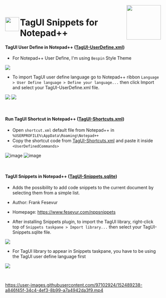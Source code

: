 <img src="https://1.tilyanpristka.id/images/tP-logo-rounded.png" height="111" align="right">

# <img src="https://1.tilyanpristka.id/images/tagui.png" height="45" align="left"> TagUI Snippets for Notepad++

#### TagUI User Define in Notepad++ ([TagUI-UserDefine.xml](https://raw.githubusercontent.com/tilyanPristka/TagUI-Snippets-for-NotepadPP/main/TagUI-UserDefine.xml))
- For Notepad++ User Define, I'm using `Bespin` Style Theme
<img src="https://user-images.githubusercontent.com/97102924/152540809-af1228f9-f6a6-4ec2-8c11-1535e3b648c0.png">

- To import TagUI user define language go to Notepad++ ribbon `Language > User Define language > Define your language...` then click Import and select your TagUI-UserDefine.xml file.
<img src="https://user-images.githubusercontent.com/40910744/152932711-5a274cbc-399a-49b7-a7fe-a0c47962c53d.png">
<img src="https://user-images.githubusercontent.com/40910744/152933389-bd1ccea2-b778-4d27-88b9-0fb4d1d18943.png">

&nbsp;

#### Run TagUI Shortcut in Notepad++ ([TagUI-Shortcuts.xml](https://raw.githubusercontent.com/tilyanPristka/TagUI-Snippets-for-NotepadPP/main/TagUI-Shortcuts.xml))
- Open `shortcut.xml` default file from Notepad++ in `%USERPROFILE%\AppData\Roaming\Notepad++`
- Copy the shortcut code from [TagUI-Shortcuts.xml](https://raw.githubusercontent.com/tilyanPristka/TagUI-Snippets-for-NotepadPP/main/TagUI-Shortcuts.xml) and paste it inside `<UserDefinedCommands>`

![image](https://user-images.githubusercontent.com/97102924/152634586-2218c45a-fae8-4aaa-9c21-aba776199092.png)
![image](https://user-images.githubusercontent.com/97102924/152635142-d5f32a57-ec94-4c3a-8563-e2670988f153.png)

&nbsp;

#### TagUI Snippets in Notepad++ ([TagUI-Snippets.sqlite](https://raw.githubusercontent.com/tilyanPristka/TagUI-Snippets-for-NotepadPP/main/TagUI-Snippets.sqlite))
- Adds the possibility to add code snippets to the current document by selecting them from a simple list.
- Author: Frank Fesevur
- Homepage: https://www.fesevur.com/nppsnippets


- After installing Snippets plugin, to import the TagUI library, right-click top of `Snippets taskpane > Import library...` then select your TagUI-Snippets.sqlite file.
<img src="https://user-images.githubusercontent.com/40910744/152932761-b39e6fac-9d65-4da2-8ba2-82ba99d1b5ac.png">

- For TagUI library to appear in Snippets taskpane, you have to be using the TagUI user define language first
<img src="https://user-images.githubusercontent.com/40910744/152934044-5df574a1-7f0e-437b-a78a-f64561efed7d.png">


&nbsp;


https://user-images.githubusercontent.com/97102924/152489238-a846f45f-34c4-4ef3-8b99-a7a4942da3f9.mp4

